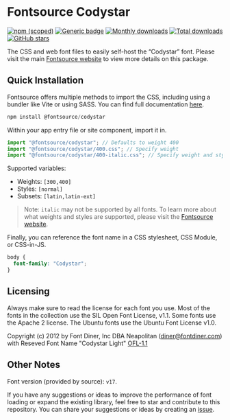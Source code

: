 # Fontsource Codystar

[![npm (scoped)](https://img.shields.io/npm/v/@fontsource/codystar?color=brightgreen)](https://www.npmjs.com/package/@fontsource/codystar) [![Generic badge](https://img.shields.io/badge/fontsource-passing-brightgreen)](https://github.com/fontsource/fontsource) [![Monthly downloads](https://badgen.net/npm/dm/@fontsource/codystar)](https://github.com/fontsource/fontsource) [![Total downloads](https://badgen.net/npm/dt/@fontsource/codystar)](https://github.com/fontsource/fontsource) [![GitHub stars](https://img.shields.io/github/stars/fontsource/fontsource.svg?style=social&label=Star)](https://github.com/fontsource/fontsource/stargazers)

The CSS and web font files to easily self-host the “Codystar” font. Please visit the main [Fontsource website](https://fontsource.org/fonts/codystar) to view more details on this package.

## Quick Installation

Fontsource offers multiple methods to import the CSS, including using a bundler like Vite or using SASS. You can find full documentation [here](https://fontsource.org/docs/getting-started/introduction).

```javascript
npm install @fontsource/codystar
```

Within your app entry file or site component, import it in.

```javascript
import "@fontsource/codystar"; // Defaults to weight 400
import "@fontsource/codystar/400.css"; // Specify weight
import "@fontsource/codystar/400-italic.css"; // Specify weight and style
```

Supported variables:
- Weights: `[300,400]`
- Styles: `[normal]`
- Subsets: `[latin,latin-ext]`

> Note: `italic` may not be supported by all fonts. To learn more about what weights and styles are supported, please visit the [Fontsource website](https://fontsource.org/fonts/codystar).

Finally, you can reference the font name in a CSS stylesheet, CSS Module, or CSS-in-JS.

```css
body {
  font-family: "Codystar";
}
```

## Licensing
Always make sure to read the license for each font you use. Most of the fonts in the collection use the SIL Open Font License, v1.1. Some fonts use the Apache 2 license. The Ubuntu fonts use the Ubuntu Font License v1.0.

Copyright (c) 2012 by Font Diner, Inc DBA Neapolitan (diner@fontdiner.com) with Reseved Font Name "Codystar Light"
[OFL-1.1](http://scripts.sil.org/OFL)

## Other Notes
Font version (provided by source): `v17`.

If you have any suggestions or ideas to improve the performance of font loading or expand the existing library, feel free to star and contribute to this repository. You can share your suggestions or ideas by creating an [issue](https://github.com/fontsource/fontsource/issues).